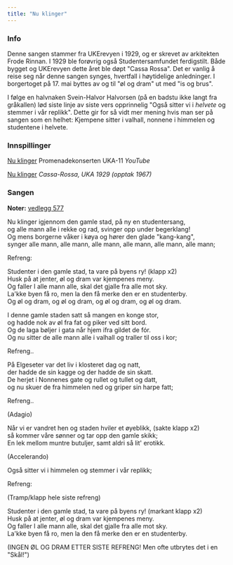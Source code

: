 ```yaml
---
title: "Nu klinger"
---
```


### **Info**

Denne sangen stammer fra UKErevyen i 1929, og er skrevet av arkitekten Frode Rinnan. I 1929 ble forøvrig også Studentersamfundet ferdigstilt. Både bygget og UKErevyen dette året ble døpt "Cassa Rossa". Det er vanlig å reise seg når denne sangen synges, hvertfall i høytidelige anledninger. I borgertoget på 17. mai byttes av og til "øl og dram" ut med "is og brus".

I følge en halvnaken Svein-Halvor Halvorsen (på en badstu ikke langt fra gråkallen) lød siste linje av siste vers opprinnelig "Også sitter vi i _helvete_ og stemmer i vår replikk". Dette gir for så vidt mer mening hvis man ser på sangen som en helhet: Kjempene sitter i valhall, nonnene i himmelen og studentene i helvete.

### **Innspillinger**

[Nu klinger](http://www.youtube.com/watch?v=GPsN9lZqRdE) Promenadekonserten UKA-11 _YouTube_

[Nu klinger](http://skrift.no/sit/index.asp?lyd=Nu%20klinger) _Cassa-Rossa, UKA 1929 (opptak 1967)_ 

### **Sangen**

**Noter:** [vedlegg 577](https://wiki.online.ntnu.no/attachments/577-Nu_klinger_igjennem_den_gamle_stad.pdf)

Nu klinger igjennom den gamle stad, på ny en studentersang,  
og alle mann alle i rekke og rad, svinger opp under begerklang!  
Og mens borgerne våker i køya og hører den glade "kang-kang",  
synger alle mann, alle mann, alle mann, alle mann, alle mann, alle mann;

Refreng:

Studenter i den gamle stad, ta vare på byens ry! (klapp x2)  
Husk på at jenter, øl og dram var kjempenes meny.  
Og faller I alle mann alle, skal det gjalle fra alle mot sky.  
La'kke byen få ro, men la den få merke den er en studenterby.  
Og øl og dram, og øl og dram, og øl og dram, og øl og dram.

I denne gamle staden satt så mangen en konge stor,  
og hadde nok av øl fra fat og piker ved sitt bord.  
Og de laga bøljer i gata når hjem ifra gildet de fór.  
Og nu sitter de alle mann alle i valhall og traller til oss i kor;

Refreng..

På Elgeseter var det liv i klosteret dag og natt,  
der hadde de sin kagge og der hadde de sin skatt.  
De herjet i Nonnenes gate og rullet og tullet og datt,  
og nu skuer de fra himmelen ned og griper sin harpe fatt;

Refreng..

(Adagio)

Når vi er vandret hen og staden hviler et øyeblikk, (sakte klapp x2)  
så kommer våre sønner og tar opp den gamle skikk;  
En lek mellom muntre butuljer, samt aldri så lit' erotikk. 

(Accelerando)

Også sitter vi i himmelen og stemmer i vår replikk;

Refreng:

(Tramp/klapp hele siste refreng)

Studenter i den gamle stad, ta vare på byens ry! (markant klapp x2)  
Husk på at jenter, øl og dram var kjempenes meny.  
Og faller I alle mann alle, skal det gjalle fra alle mot sky.  
La'kke byen få ro, men la den få merke den er en studenterby.

(INGEN ØL OG DRAM ETTER SISTE REFRENG! Men ofte utbrytes det i en "Skål!")